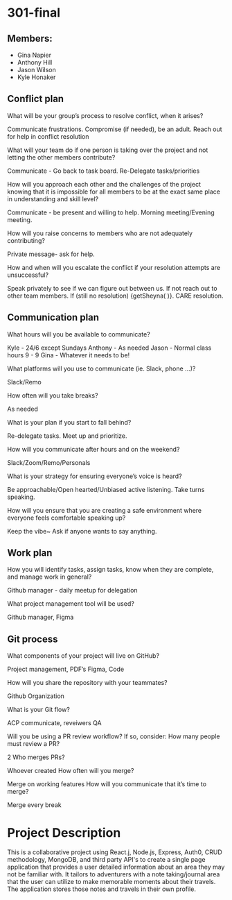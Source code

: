 # 301-final

## Members:
- Gina Napier
- Anthony Hill
- Jason Wilson
- Kyle Honaker

## Conflict plan
What will be your group’s process to resolve conflict, when it arises?  

Communicate frustrations. Compromise (if needed), be an adult.
Reach out for help in conflict resolution

What will your team do if one person is taking over the project and not letting the other members contribute?  

Communicate - Go back to task board. Re-Delegate tasks/priorities

How will you approach each other and the challenges of the project knowing that it is impossible for all members to be at the exact same place in understanding and skill level?  

Communicate - be present and willing to help. Morning meeting/Evening meeting.

How will you raise concerns to members who are not adequately contributing?  

Private message- ask for help. 

How and when will you escalate the conflict if your resolution attempts are unsuccessful?  

Speak privately to see if we can figure out between us. If not reach out to other team members. If (still no resolution) {getSheyna( )}. CARE resolution.


## Communication plan 
What hours will you be available to communicate?  

Kyle - 24/6 except Sundays
Anthony - As needed
Jason - Normal class hours 9 - 9
Gina - Whatever it needs to be!

What platforms will you use to communicate (ie. Slack, phone …)?  

Slack/Remo

How often will you take breaks?  

As needed

What is your plan if you start to fall behind?  

Re-delegate tasks. Meet up and prioritize.

How will you communicate after hours and on the weekend?  

Slack/Zoom/Remo/Personals

What is your strategy for ensuring everyone’s voice is heard?  

Be approachable/Open hearted/Unbiased active listening. Take turns speaking.

How will you ensure that you are creating a safe environment where everyone feels comfortable speaking up?  

Keep the vibe~ Ask if anyone wants to say anything.

## Work plan
How you will identify tasks, assign tasks, know when they are complete, and manage work in general?   

Github manager - daily meetup for delegation

What project management tool will be used?  

Github manager, Figma

## Git process
What components of your project will live on GitHub?  

Project management, PDF’s Figma, Code

How will you share the repository with your teammates?  

Github Organization

What is your Git flow?  

ACP communicate, reveiwers QA

Will you be using a PR review workflow? If so, consider:
How many people must review a PR?  

2
Who merges PRs?  

Whoever created
How often will you merge?  

Merge on working features
How will you communicate that it’s time to merge?   

Merge every break


# Project Description

This is a collaborative project using React.j, Node.js, Express, Auth0, CRUD methodology, MongoDB, and third party API's to create a single page application that provides a user detailed information about an area they may not be familiar with. It tailors to adventurers with a note taking/journal area that the user can utilize to make memorable moments about their travels. The application stores those notes and travels in their own profile.